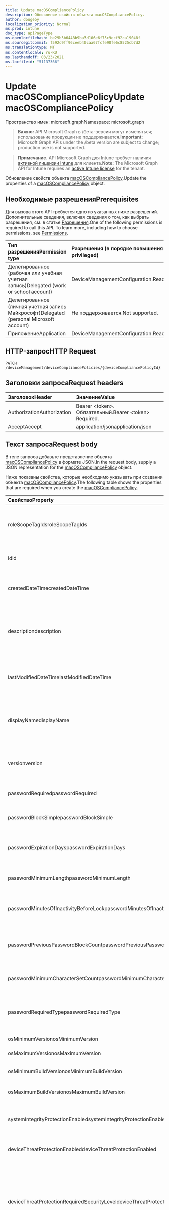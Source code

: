 ```yaml
---
title: Update macOSCompliancePolicy
description: Обновление свойств объекта macOSCompliancePolicy.
author: dougeby
localization_priority: Normal
ms.prod: intune
doc_type: apiPageType
ms.openlocfilehash: be29b5b6448b9ba3d106e6f75c9ecf92ca19048f
ms.sourcegitcommit: f592c9ff96ceeb40caa67fcfe90fe6c8525cb7d2
ms.translationtype: MT
ms.contentlocale: ru-RU
ms.lasthandoff: 03/23/2021
ms.locfileid: "51137366"
---
```

# <a name="update-macoscompliancepolicy"></a><span data-ttu-id="3e7b5-103">Update macOSCompliancePolicy</span><span class="sxs-lookup"><span data-stu-id="3e7b5-103">Update macOSCompliancePolicy</span></span>

<span data-ttu-id="3e7b5-104">Пространство имен: microsoft.graph</span><span class="sxs-lookup"><span data-stu-id="3e7b5-104">Namespace: microsoft.graph</span></span>

> <span data-ttu-id="3e7b5-105">**Важно:** API Microsoft Graph в /бета-версии могут изменяться; использование продукции не поддерживается.</span><span class="sxs-lookup"><span data-stu-id="3e7b5-105">**Important:** Microsoft Graph APIs under the /beta version are subject to change; production use is not supported.</span></span>

> <span data-ttu-id="3e7b5-106">**Примечание.** API Microsoft Graph для Intune требует наличия [активной лицензии Intune](https://go.microsoft.com/fwlink/?linkid=839381) для клиента.</span><span class="sxs-lookup"><span data-stu-id="3e7b5-106">**Note:** The Microsoft Graph API for Intune requires an [active Intune license](https://go.microsoft.com/fwlink/?linkid=839381) for the tenant.</span></span>

<span data-ttu-id="3e7b5-107">Обновление свойств объекта [macOSCompliancePolicy](../resources/intune-deviceconfig-macoscompliancepolicy.md).</span><span class="sxs-lookup"><span data-stu-id="3e7b5-107">Update the properties of a [macOSCompliancePolicy](../resources/intune-deviceconfig-macoscompliancepolicy.md) object.</span></span>

## <a name="prerequisites"></a><span data-ttu-id="3e7b5-108">Необходимые разрешения</span><span class="sxs-lookup"><span data-stu-id="3e7b5-108">Prerequisites</span></span>
<span data-ttu-id="3e7b5-p101">Для вызова этого API требуется одно из указанных ниже разрешений. Дополнительные сведения, включая сведения о том, как выбрать разрешения, см. в статье [Разрешения](/graph/permissions-reference).</span><span class="sxs-lookup"><span data-stu-id="3e7b5-p101">One of the following permissions is required to call this API. To learn more, including how to choose permissions, see [Permissions](/graph/permissions-reference).</span></span>

|<span data-ttu-id="3e7b5-111">Тип разрешения</span><span class="sxs-lookup"><span data-stu-id="3e7b5-111">Permission type</span></span>|<span data-ttu-id="3e7b5-112">Разрешения (в порядке повышения привилегий)</span><span class="sxs-lookup"><span data-stu-id="3e7b5-112">Permissions (from least to most privileged)</span></span>|
|:---|:---|
|<span data-ttu-id="3e7b5-113">Делегированное (рабочая или учебная учетная запись)</span><span class="sxs-lookup"><span data-stu-id="3e7b5-113">Delegated (work or school account)</span></span>|<span data-ttu-id="3e7b5-114">DeviceManagementConfiguration.ReadWrite.All</span><span class="sxs-lookup"><span data-stu-id="3e7b5-114">DeviceManagementConfiguration.ReadWrite.All</span></span>|
|<span data-ttu-id="3e7b5-115">Делегированное (личная учетная запись Майкрософт)</span><span class="sxs-lookup"><span data-stu-id="3e7b5-115">Delegated (personal Microsoft account)</span></span>|<span data-ttu-id="3e7b5-116">Не поддерживается.</span><span class="sxs-lookup"><span data-stu-id="3e7b5-116">Not supported.</span></span>|
|<span data-ttu-id="3e7b5-117">Приложение</span><span class="sxs-lookup"><span data-stu-id="3e7b5-117">Application</span></span>|<span data-ttu-id="3e7b5-118">DeviceManagementConfiguration.ReadWrite.All</span><span class="sxs-lookup"><span data-stu-id="3e7b5-118">DeviceManagementConfiguration.ReadWrite.All</span></span>|

## <a name="http-request"></a><span data-ttu-id="3e7b5-119">HTTP-запрос</span><span class="sxs-lookup"><span data-stu-id="3e7b5-119">HTTP Request</span></span>
<!-- {
  "blockType": "ignored"
}
-->
``` http
PATCH /deviceManagement/deviceCompliancePolicies/{deviceCompliancePolicyId}
```

## <a name="request-headers"></a><span data-ttu-id="3e7b5-120">Заголовки запроса</span><span class="sxs-lookup"><span data-stu-id="3e7b5-120">Request headers</span></span>
|<span data-ttu-id="3e7b5-121">Заголовок</span><span class="sxs-lookup"><span data-stu-id="3e7b5-121">Header</span></span>|<span data-ttu-id="3e7b5-122">Значение</span><span class="sxs-lookup"><span data-stu-id="3e7b5-122">Value</span></span>|
|:---|:---|
|<span data-ttu-id="3e7b5-123">Authorization</span><span class="sxs-lookup"><span data-stu-id="3e7b5-123">Authorization</span></span>|<span data-ttu-id="3e7b5-124">Bearer &lt;token&gt;. Обязательный.</span><span class="sxs-lookup"><span data-stu-id="3e7b5-124">Bearer &lt;token&gt; Required.</span></span>|
|<span data-ttu-id="3e7b5-125">Accept</span><span class="sxs-lookup"><span data-stu-id="3e7b5-125">Accept</span></span>|<span data-ttu-id="3e7b5-126">application/json</span><span class="sxs-lookup"><span data-stu-id="3e7b5-126">application/json</span></span>|

## <a name="request-body"></a><span data-ttu-id="3e7b5-127">Текст запроса</span><span class="sxs-lookup"><span data-stu-id="3e7b5-127">Request body</span></span>
<span data-ttu-id="3e7b5-128">В теле запроса добавьте представление объекта [macOSCompliancePolicy](../resources/intune-deviceconfig-macoscompliancepolicy.md) в формате JSON.</span><span class="sxs-lookup"><span data-stu-id="3e7b5-128">In the request body, supply a JSON representation for the [macOSCompliancePolicy](../resources/intune-deviceconfig-macoscompliancepolicy.md) object.</span></span>

<span data-ttu-id="3e7b5-129">Ниже показаны свойства, которые необходимо указывать при создании объекта [macOSCompliancePolicy](../resources/intune-deviceconfig-macoscompliancepolicy.md).</span><span class="sxs-lookup"><span data-stu-id="3e7b5-129">The following table shows the properties that are required when you create the [macOSCompliancePolicy](../resources/intune-deviceconfig-macoscompliancepolicy.md).</span></span>

|<span data-ttu-id="3e7b5-130">Свойство</span><span class="sxs-lookup"><span data-stu-id="3e7b5-130">Property</span></span>|<span data-ttu-id="3e7b5-131">Тип</span><span class="sxs-lookup"><span data-stu-id="3e7b5-131">Type</span></span>|<span data-ttu-id="3e7b5-132">Описание</span><span class="sxs-lookup"><span data-stu-id="3e7b5-132">Description</span></span>|
|:---|:---|:---|
|<span data-ttu-id="3e7b5-133">roleScopeTagIds</span><span class="sxs-lookup"><span data-stu-id="3e7b5-133">roleScopeTagIds</span></span>|<span data-ttu-id="3e7b5-134">Коллекция String</span><span class="sxs-lookup"><span data-stu-id="3e7b5-134">String collection</span></span>|<span data-ttu-id="3e7b5-135">Список тегов области для этого экземпляра Entity.</span><span class="sxs-lookup"><span data-stu-id="3e7b5-135">List of Scope Tags for this Entity instance.</span></span> <span data-ttu-id="3e7b5-136">Наследуется от объекта [deviceCompliancePolicy](../resources/intune-shared-devicecompliancepolicy.md).</span><span class="sxs-lookup"><span data-stu-id="3e7b5-136">Inherited from [deviceCompliancePolicy](../resources/intune-shared-devicecompliancepolicy.md)</span></span>|
|<span data-ttu-id="3e7b5-137">id</span><span class="sxs-lookup"><span data-stu-id="3e7b5-137">id</span></span>|<span data-ttu-id="3e7b5-138">Строка</span><span class="sxs-lookup"><span data-stu-id="3e7b5-138">String</span></span>|<span data-ttu-id="3e7b5-139">Ключ объекта.</span><span class="sxs-lookup"><span data-stu-id="3e7b5-139">Key of the entity.</span></span> <span data-ttu-id="3e7b5-140">Наследуется от объекта [deviceCompliancePolicy](../resources/intune-shared-devicecompliancepolicy.md).</span><span class="sxs-lookup"><span data-stu-id="3e7b5-140">Inherited from [deviceCompliancePolicy](../resources/intune-shared-devicecompliancepolicy.md)</span></span>|
|<span data-ttu-id="3e7b5-141">createdDateTime</span><span class="sxs-lookup"><span data-stu-id="3e7b5-141">createdDateTime</span></span>|<span data-ttu-id="3e7b5-142">DateTimeOffset</span><span class="sxs-lookup"><span data-stu-id="3e7b5-142">DateTimeOffset</span></span>|<span data-ttu-id="3e7b5-143">Дата и время создания объекта.</span><span class="sxs-lookup"><span data-stu-id="3e7b5-143">DateTime the object was created.</span></span> <span data-ttu-id="3e7b5-144">Наследуется от объекта [deviceCompliancePolicy](../resources/intune-shared-devicecompliancepolicy.md).</span><span class="sxs-lookup"><span data-stu-id="3e7b5-144">Inherited from [deviceCompliancePolicy](../resources/intune-shared-devicecompliancepolicy.md)</span></span>|
|<span data-ttu-id="3e7b5-145">description</span><span class="sxs-lookup"><span data-stu-id="3e7b5-145">description</span></span>|<span data-ttu-id="3e7b5-146">Строка</span><span class="sxs-lookup"><span data-stu-id="3e7b5-146">String</span></span>|<span data-ttu-id="3e7b5-147">Указанное администратором описание конфигурации устройства.</span><span class="sxs-lookup"><span data-stu-id="3e7b5-147">Admin provided description of the Device Configuration.</span></span> <span data-ttu-id="3e7b5-148">Наследуется от объекта [deviceCompliancePolicy](../resources/intune-shared-devicecompliancepolicy.md).</span><span class="sxs-lookup"><span data-stu-id="3e7b5-148">Inherited from [deviceCompliancePolicy](../resources/intune-shared-devicecompliancepolicy.md)</span></span>|
|<span data-ttu-id="3e7b5-149">lastModifiedDateTime</span><span class="sxs-lookup"><span data-stu-id="3e7b5-149">lastModifiedDateTime</span></span>|<span data-ttu-id="3e7b5-150">DateTimeOffset</span><span class="sxs-lookup"><span data-stu-id="3e7b5-150">DateTimeOffset</span></span>|<span data-ttu-id="3e7b5-151">Дата и время последнего изменения объекта.</span><span class="sxs-lookup"><span data-stu-id="3e7b5-151">DateTime the object was last modified.</span></span> <span data-ttu-id="3e7b5-152">Наследуется от объекта [deviceCompliancePolicy](../resources/intune-shared-devicecompliancepolicy.md).</span><span class="sxs-lookup"><span data-stu-id="3e7b5-152">Inherited from [deviceCompliancePolicy](../resources/intune-shared-devicecompliancepolicy.md)</span></span>|
|<span data-ttu-id="3e7b5-153">displayName</span><span class="sxs-lookup"><span data-stu-id="3e7b5-153">displayName</span></span>|<span data-ttu-id="3e7b5-154">Строка</span><span class="sxs-lookup"><span data-stu-id="3e7b5-154">String</span></span>|<span data-ttu-id="3e7b5-155">Указанное администратором имя конфигурации устройства.</span><span class="sxs-lookup"><span data-stu-id="3e7b5-155">Admin provided name of the device configuration.</span></span> <span data-ttu-id="3e7b5-156">Наследуется от объекта [deviceCompliancePolicy](../resources/intune-shared-devicecompliancepolicy.md).</span><span class="sxs-lookup"><span data-stu-id="3e7b5-156">Inherited from [deviceCompliancePolicy](../resources/intune-shared-devicecompliancepolicy.md)</span></span>|
|<span data-ttu-id="3e7b5-157">version</span><span class="sxs-lookup"><span data-stu-id="3e7b5-157">version</span></span>|<span data-ttu-id="3e7b5-158">Int32</span><span class="sxs-lookup"><span data-stu-id="3e7b5-158">Int32</span></span>|<span data-ttu-id="3e7b5-159">Версия конфигурации устройства.</span><span class="sxs-lookup"><span data-stu-id="3e7b5-159">Version of the device configuration.</span></span> <span data-ttu-id="3e7b5-160">Наследуется от объекта [deviceCompliancePolicy](../resources/intune-shared-devicecompliancepolicy.md).</span><span class="sxs-lookup"><span data-stu-id="3e7b5-160">Inherited from [deviceCompliancePolicy](../resources/intune-shared-devicecompliancepolicy.md)</span></span>|
|<span data-ttu-id="3e7b5-161">passwordRequired</span><span class="sxs-lookup"><span data-stu-id="3e7b5-161">passwordRequired</span></span>|<span data-ttu-id="3e7b5-162">Boolean</span><span class="sxs-lookup"><span data-stu-id="3e7b5-162">Boolean</span></span>|<span data-ttu-id="3e7b5-163">Определяет, нужно ли запрашивать ввод пароля.</span><span class="sxs-lookup"><span data-stu-id="3e7b5-163">Whether or not to require a password.</span></span>|
|<span data-ttu-id="3e7b5-164">passwordBlockSimple</span><span class="sxs-lookup"><span data-stu-id="3e7b5-164">passwordBlockSimple</span></span>|<span data-ttu-id="3e7b5-165">Boolean</span><span class="sxs-lookup"><span data-stu-id="3e7b5-165">Boolean</span></span>|<span data-ttu-id="3e7b5-166">Указывает, требуется ли блокировать простые пароли.</span><span class="sxs-lookup"><span data-stu-id="3e7b5-166">Indicates whether or not to block simple passwords.</span></span>|
|<span data-ttu-id="3e7b5-167">passwordExpirationDays</span><span class="sxs-lookup"><span data-stu-id="3e7b5-167">passwordExpirationDays</span></span>|<span data-ttu-id="3e7b5-168">Int32</span><span class="sxs-lookup"><span data-stu-id="3e7b5-168">Int32</span></span>|<span data-ttu-id="3e7b5-169">Количество дней до окончания срока действия пароля.</span><span class="sxs-lookup"><span data-stu-id="3e7b5-169">Number of days before the password expires.</span></span> <span data-ttu-id="3e7b5-170">Допустимые значения: от 1 до 65 535.</span><span class="sxs-lookup"><span data-stu-id="3e7b5-170">Valid values 1 to 65535</span></span>|
|<span data-ttu-id="3e7b5-171">passwordMinimumLength</span><span class="sxs-lookup"><span data-stu-id="3e7b5-171">passwordMinimumLength</span></span>|<span data-ttu-id="3e7b5-172">Int32</span><span class="sxs-lookup"><span data-stu-id="3e7b5-172">Int32</span></span>|<span data-ttu-id="3e7b5-173">Минимальная длина пароля.</span><span class="sxs-lookup"><span data-stu-id="3e7b5-173">Minimum length of password.</span></span> <span data-ttu-id="3e7b5-174">Допустимые значения: от 4 до 14.</span><span class="sxs-lookup"><span data-stu-id="3e7b5-174">Valid values 4 to 14</span></span>|
|<span data-ttu-id="3e7b5-175">passwordMinutesOfInactivityBeforeLock</span><span class="sxs-lookup"><span data-stu-id="3e7b5-175">passwordMinutesOfInactivityBeforeLock</span></span>|<span data-ttu-id="3e7b5-176">Int32</span><span class="sxs-lookup"><span data-stu-id="3e7b5-176">Int32</span></span>|<span data-ttu-id="3e7b5-177">Период бездействия (в минутах), по истечении которого будет запрашиваться ввод пароля.</span><span class="sxs-lookup"><span data-stu-id="3e7b5-177">Minutes of inactivity before a password is required.</span></span>|
|<span data-ttu-id="3e7b5-178">passwordPreviousPasswordBlockCount</span><span class="sxs-lookup"><span data-stu-id="3e7b5-178">passwordPreviousPasswordBlockCount</span></span>|<span data-ttu-id="3e7b5-179">Int32</span><span class="sxs-lookup"><span data-stu-id="3e7b5-179">Int32</span></span>|<span data-ttu-id="3e7b5-180">Количество предыдущих паролей, которые требуется блокировать.</span><span class="sxs-lookup"><span data-stu-id="3e7b5-180">Number of previous passwords to block.</span></span> <span data-ttu-id="3e7b5-181">Допустимые значения: от 1 до 24.</span><span class="sxs-lookup"><span data-stu-id="3e7b5-181">Valid values 1 to 24</span></span>|
|<span data-ttu-id="3e7b5-182">passwordMinimumCharacterSetCount</span><span class="sxs-lookup"><span data-stu-id="3e7b5-182">passwordMinimumCharacterSetCount</span></span>|<span data-ttu-id="3e7b5-183">Int32</span><span class="sxs-lookup"><span data-stu-id="3e7b5-183">Int32</span></span>|<span data-ttu-id="3e7b5-184">Количество наборов символов, которые требуются для пароля.</span><span class="sxs-lookup"><span data-stu-id="3e7b5-184">The number of character sets required in the password.</span></span>|
|<span data-ttu-id="3e7b5-185">passwordRequiredType</span><span class="sxs-lookup"><span data-stu-id="3e7b5-185">passwordRequiredType</span></span>|[<span data-ttu-id="3e7b5-186">requiredPasswordType</span><span class="sxs-lookup"><span data-stu-id="3e7b5-186">requiredPasswordType</span></span>](../resources/intune-deviceconfig-requiredpasswordtype.md)|<span data-ttu-id="3e7b5-187">Требуемый тип пароля.</span><span class="sxs-lookup"><span data-stu-id="3e7b5-187">The required password type.</span></span> <span data-ttu-id="3e7b5-188">Возможные значения: `deviceDefault`, `alphanumeric`, `numeric`.</span><span class="sxs-lookup"><span data-stu-id="3e7b5-188">Possible values are: `deviceDefault`, `alphanumeric`, `numeric`.</span></span>|
|<span data-ttu-id="3e7b5-189">osMinimumVersion</span><span class="sxs-lookup"><span data-stu-id="3e7b5-189">osMinimumVersion</span></span>|<span data-ttu-id="3e7b5-190">String</span><span class="sxs-lookup"><span data-stu-id="3e7b5-190">String</span></span>|<span data-ttu-id="3e7b5-191">Минимальная версия MacOS.</span><span class="sxs-lookup"><span data-stu-id="3e7b5-191">Minimum MacOS version.</span></span>|
|<span data-ttu-id="3e7b5-192">osMaximumVersion</span><span class="sxs-lookup"><span data-stu-id="3e7b5-192">osMaximumVersion</span></span>|<span data-ttu-id="3e7b5-193">String</span><span class="sxs-lookup"><span data-stu-id="3e7b5-193">String</span></span>|<span data-ttu-id="3e7b5-194">Максимальная версия MacOS.</span><span class="sxs-lookup"><span data-stu-id="3e7b5-194">Maximum MacOS version.</span></span>|
|<span data-ttu-id="3e7b5-195">osMinimumBuildVersion</span><span class="sxs-lookup"><span data-stu-id="3e7b5-195">osMinimumBuildVersion</span></span>|<span data-ttu-id="3e7b5-196">Строка</span><span class="sxs-lookup"><span data-stu-id="3e7b5-196">String</span></span>|<span data-ttu-id="3e7b5-197">Минимальная версия сборки MacOS.</span><span class="sxs-lookup"><span data-stu-id="3e7b5-197">Minimum MacOS build version.</span></span>|
|<span data-ttu-id="3e7b5-198">osMaximumBuildVersion</span><span class="sxs-lookup"><span data-stu-id="3e7b5-198">osMaximumBuildVersion</span></span>|<span data-ttu-id="3e7b5-199">Строка</span><span class="sxs-lookup"><span data-stu-id="3e7b5-199">String</span></span>|<span data-ttu-id="3e7b5-200">Максимальная версия сборки MacOS.</span><span class="sxs-lookup"><span data-stu-id="3e7b5-200">Maximum MacOS build version.</span></span>|
|<span data-ttu-id="3e7b5-201">systemIntegrityProtectionEnabled</span><span class="sxs-lookup"><span data-stu-id="3e7b5-201">systemIntegrityProtectionEnabled</span></span>|<span data-ttu-id="3e7b5-202">Boolean</span><span class="sxs-lookup"><span data-stu-id="3e7b5-202">Boolean</span></span>|<span data-ttu-id="3e7b5-203">Указывает на то, что защита целостности системы для устройств должна быть включена.</span><span class="sxs-lookup"><span data-stu-id="3e7b5-203">Require that devices have enabled system integrity protection.</span></span>|
|<span data-ttu-id="3e7b5-204">deviceThreatProtectionEnabled</span><span class="sxs-lookup"><span data-stu-id="3e7b5-204">deviceThreatProtectionEnabled</span></span>|<span data-ttu-id="3e7b5-205">Boolean</span><span class="sxs-lookup"><span data-stu-id="3e7b5-205">Boolean</span></span>|<span data-ttu-id="3e7b5-206">Указывает, что защита от угроз для устройств должна быть включена.</span><span class="sxs-lookup"><span data-stu-id="3e7b5-206">Require that devices have enabled device threat protection.</span></span>|
|<span data-ttu-id="3e7b5-207">deviceThreatProtectionRequiredSecurityLevel</span><span class="sxs-lookup"><span data-stu-id="3e7b5-207">deviceThreatProtectionRequiredSecurityLevel</span></span>|[<span data-ttu-id="3e7b5-208">deviceThreatProtectionLevel</span><span class="sxs-lookup"><span data-stu-id="3e7b5-208">deviceThreatProtectionLevel</span></span>](../resources/intune-deviceconfig-devicethreatprotectionlevel.md)|<span data-ttu-id="3e7b5-209">Указывает на то, что на уровне минимального риска, определенного в Mobile Threat Protection, нужно сообщать о несоответствии требованиям.</span><span class="sxs-lookup"><span data-stu-id="3e7b5-209">Require Mobile Threat Protection minimum risk level to report noncompliance.</span></span> <span data-ttu-id="3e7b5-210">Возможные значения: `unavailable`, `secured`, `low`, `medium`, `high`, `notSet`.</span><span class="sxs-lookup"><span data-stu-id="3e7b5-210">Possible values are: `unavailable`, `secured`, `low`, `medium`, `high`, `notSet`.</span></span>|
|<span data-ttu-id="3e7b5-211">storageRequireEncryption</span><span class="sxs-lookup"><span data-stu-id="3e7b5-211">storageRequireEncryption</span></span>|<span data-ttu-id="3e7b5-212">Boolean</span><span class="sxs-lookup"><span data-stu-id="3e7b5-212">Boolean</span></span>|<span data-ttu-id="3e7b5-213">Указывает, обязательно ли шифрование данных на устройствах с Mac OS.</span><span class="sxs-lookup"><span data-stu-id="3e7b5-213">Require encryption on Mac OS devices.</span></span>|
|<span data-ttu-id="3e7b5-214">gatekeeperAllowedAppSource</span><span class="sxs-lookup"><span data-stu-id="3e7b5-214">gatekeeperAllowedAppSource</span></span>|[<span data-ttu-id="3e7b5-215">macOSGatekeeperAppSources</span><span class="sxs-lookup"><span data-stu-id="3e7b5-215">macOSGatekeeperAppSources</span></span>](../resources/intune-deviceconfig-macosgatekeeperappsources.md)|<span data-ttu-id="3e7b5-216">Параметр System и Privacy, который определяет, какие приложения для скачивания можно запускать на macOS-устройстве.</span><span class="sxs-lookup"><span data-stu-id="3e7b5-216">System and Privacy setting that determines which download locations apps can be run from on a macOS device.</span></span> <span data-ttu-id="3e7b5-217">Возможные значения: `notConfigured`, `macAppStore`, `macAppStoreAndIdentifiedDevelopers`, `anywhere`.</span><span class="sxs-lookup"><span data-stu-id="3e7b5-217">Possible values are: `notConfigured`, `macAppStore`, `macAppStoreAndIdentifiedDevelopers`, `anywhere`.</span></span>|
|<span data-ttu-id="3e7b5-218">firewallEnabled</span><span class="sxs-lookup"><span data-stu-id="3e7b5-218">firewallEnabled</span></span>|<span data-ttu-id="3e7b5-219">Boolean</span><span class="sxs-lookup"><span data-stu-id="3e7b5-219">Boolean</span></span>|<span data-ttu-id="3e7b5-220">Следует ли включить брандмауэр или нет.</span><span class="sxs-lookup"><span data-stu-id="3e7b5-220">Whether the firewall should be enabled or not.</span></span>|
|<span data-ttu-id="3e7b5-221">брандмауэрBlockAllIncoming</span><span class="sxs-lookup"><span data-stu-id="3e7b5-221">firewallBlockAllIncoming</span></span>|<span data-ttu-id="3e7b5-222">Boolean</span><span class="sxs-lookup"><span data-stu-id="3e7b5-222">Boolean</span></span>|<span data-ttu-id="3e7b5-223">Соответствует параметру "Блокировка всех входящих подключений".</span><span class="sxs-lookup"><span data-stu-id="3e7b5-223">Corresponds to the “Block all incoming connections” option.</span></span>|
|<span data-ttu-id="3e7b5-224">firewallEnableStealthMode</span><span class="sxs-lookup"><span data-stu-id="3e7b5-224">firewallEnableStealthMode</span></span>|<span data-ttu-id="3e7b5-225">Boolean</span><span class="sxs-lookup"><span data-stu-id="3e7b5-225">Boolean</span></span>|<span data-ttu-id="3e7b5-226">Соответствует режиму "Включить режим стелс".</span><span class="sxs-lookup"><span data-stu-id="3e7b5-226">Corresponds to “Enable stealth mode.”</span></span>|



## <a name="response"></a><span data-ttu-id="3e7b5-227">Ответ</span><span class="sxs-lookup"><span data-stu-id="3e7b5-227">Response</span></span>
<span data-ttu-id="3e7b5-228">В случае успешного выполнения этот метод возвращает код ответа `200 OK` и обновленный объект [macOSCompliancePolicy](../resources/intune-deviceconfig-macoscompliancepolicy.md) в теле ответа.</span><span class="sxs-lookup"><span data-stu-id="3e7b5-228">If successful, this method returns a `200 OK` response code and an updated [macOSCompliancePolicy](../resources/intune-deviceconfig-macoscompliancepolicy.md) object in the response body.</span></span>

## <a name="example"></a><span data-ttu-id="3e7b5-229">Пример</span><span class="sxs-lookup"><span data-stu-id="3e7b5-229">Example</span></span>

### <a name="request"></a><span data-ttu-id="3e7b5-230">Запрос</span><span class="sxs-lookup"><span data-stu-id="3e7b5-230">Request</span></span>
<span data-ttu-id="3e7b5-231">Ниже приведен пример запроса.</span><span class="sxs-lookup"><span data-stu-id="3e7b5-231">Here is an example of the request.</span></span>
``` http
PATCH https://graph.microsoft.com/beta/deviceManagement/deviceCompliancePolicies/{deviceCompliancePolicyId}
Content-type: application/json
Content-length: 1083

{
  "@odata.type": "#microsoft.graph.macOSCompliancePolicy",
  "roleScopeTagIds": [
    "Role Scope Tag Ids value"
  ],
  "description": "Description value",
  "displayName": "Display Name value",
  "version": 7,
  "passwordRequired": true,
  "passwordBlockSimple": true,
  "passwordExpirationDays": 6,
  "passwordMinimumLength": 5,
  "passwordMinutesOfInactivityBeforeLock": 5,
  "passwordPreviousPasswordBlockCount": 2,
  "passwordMinimumCharacterSetCount": 0,
  "passwordRequiredType": "alphanumeric",
  "osMinimumVersion": "Os Minimum Version value",
  "osMaximumVersion": "Os Maximum Version value",
  "osMinimumBuildVersion": "Os Minimum Build Version value",
  "osMaximumBuildVersion": "Os Maximum Build Version value",
  "systemIntegrityProtectionEnabled": true,
  "deviceThreatProtectionEnabled": true,
  "deviceThreatProtectionRequiredSecurityLevel": "secured",
  "storageRequireEncryption": true,
  "gatekeeperAllowedAppSource": "macAppStore",
  "firewallEnabled": true,
  "firewallBlockAllIncoming": true,
  "firewallEnableStealthMode": true
}
```

### <a name="response"></a><span data-ttu-id="3e7b5-232">Отклик</span><span class="sxs-lookup"><span data-stu-id="3e7b5-232">Response</span></span>
<span data-ttu-id="3e7b5-p115">Ниже приведен пример отклика. Примечание. Объект отклика, показанный здесь, может быть усечен для краткости. При фактическом вызове будут возвращены все свойства.</span><span class="sxs-lookup"><span data-stu-id="3e7b5-p115">Here is an example of the response. Note: The response object shown here may be truncated for brevity. All of the properties will be returned from an actual call.</span></span>
``` http
HTTP/1.1 200 OK
Content-Type: application/json
Content-Length: 1255

{
  "@odata.type": "#microsoft.graph.macOSCompliancePolicy",
  "roleScopeTagIds": [
    "Role Scope Tag Ids value"
  ],
  "id": "ddbadff3-dff3-ddba-f3df-baddf3dfbadd",
  "createdDateTime": "2017-01-01T00:02:43.5775965-08:00",
  "description": "Description value",
  "lastModifiedDateTime": "2017-01-01T00:00:35.1329464-08:00",
  "displayName": "Display Name value",
  "version": 7,
  "passwordRequired": true,
  "passwordBlockSimple": true,
  "passwordExpirationDays": 6,
  "passwordMinimumLength": 5,
  "passwordMinutesOfInactivityBeforeLock": 5,
  "passwordPreviousPasswordBlockCount": 2,
  "passwordMinimumCharacterSetCount": 0,
  "passwordRequiredType": "alphanumeric",
  "osMinimumVersion": "Os Minimum Version value",
  "osMaximumVersion": "Os Maximum Version value",
  "osMinimumBuildVersion": "Os Minimum Build Version value",
  "osMaximumBuildVersion": "Os Maximum Build Version value",
  "systemIntegrityProtectionEnabled": true,
  "deviceThreatProtectionEnabled": true,
  "deviceThreatProtectionRequiredSecurityLevel": "secured",
  "storageRequireEncryption": true,
  "gatekeeperAllowedAppSource": "macAppStore",
  "firewallEnabled": true,
  "firewallBlockAllIncoming": true,
  "firewallEnableStealthMode": true
}
```




